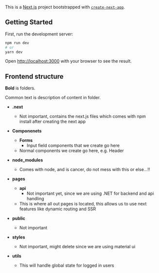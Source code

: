 This is a [Next.js](https://nextjs.org/) project bootstrapped with [`create-next-app`](https://github.com/vercel/next.js/tree/canary/packages/create-next-app).

## Getting Started

First, run the development server:

```bash
npm run dev
# or
yarn dev
```

Open [http://localhost:3000](http://localhost:3000) with your browser to see the result.

## Frontend structure
__Bold__ is folders.

Common text is description of content in folder.


* __.next__
  * Not important, contains the next.js files which comes with npm install after creating the next app
* __Componenets__
  * __Forms__
    * Input field components that we create go here
  * Normal components we create go here, e.g. Header
  
* __node_modules__
    * Comes with node, and is cancer, do not mess with this or else...!!
* __pages__
    * __api__
        * Not important yet, since we are using .NET for backend and api handling
    * This is where all out pages is located, this allows us to use next features like dynamic routing and SSR
* __public__
  * Not important
* __styles__
  * Not important, might delete since we are using material ui
* __utils__
  * This will handle global state for logged in users

